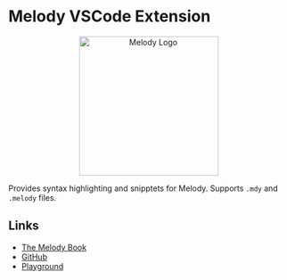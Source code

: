 # Melody VSCode Extension

<p align="center">
    <img alt="Melody Logo" height="250px" src="https://user-images.githubusercontent.com/14347895/159065887-51a2d948-ae6f-48c4-9dd2-1ee69e76b19f.png">
</p>

Provides syntax highlighting and snipptets for Melody.
Supports `.mdy` and `.melody` files.

## Links

- [The Melody Book](https://yoav-lavi.github.io/melody/book)
- [GitHub](https://github.com/yoav-lavi/melody)
- [Playground](https://melody-playground.vercel.app)

